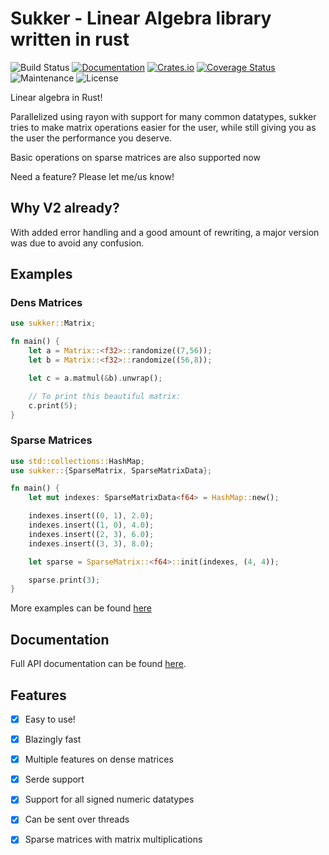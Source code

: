 # Sukker - Linear Algebra library written in rust

![Build Status](https://github.com/Jafagervik/sukker/actions/workflows/test.yml/badge.svg)
[![Documentation](https://docs.rs/sukker/badge.svg)](https://docs.rs/sukker/)
[![Crates.io](https://img.shields.io/crates/v/sukker.svg)](https://crates.io/crates/sukker)
[![Coverage Status](https://codecov.io/gh/Jafagervik/sukker/branch/master/graph/badge.svg)](https://codecov.io/gh/Jafagervik/sukker)
![Maintenance](https://img.shields.io/badge/maintenance-experimental-blue.svg)
![License](https://img.shields.io/crates/l/sukker)


Linear algebra in Rust!

Parallelized using rayon with support for many common datatypes,
sukker tries to make matrix operations easier for the user, 
while still giving you as the user the performance you deserve.

Basic operations on sparse matrices are also supported now

Need a feature? Please let me/us know!


## Why V2 already?

With added error handling and a good amount of rewriting, a major version was due 
to avoid any confusion.

## Examples


### Dens Matrices 

```rust 
use sukker::Matrix;

fn main() {
    let a = Matrix::<f32>::randomize((7,56));
    let b = Matrix::<f32>::randomize((56,8));

    let c = a.matmul(&b).unwrap();

    // To print this beautiful matrix:
    c.print(5);
}
```

### Sparse Matrices 


```rust 
use std::collections::HashMap;
use sukker::{SparseMatrix, SparseMatrixData};

fn main() {
    let mut indexes: SparseMatrixData<f64> = HashMap::new();

    indexes.insert((0, 1), 2.0);
    indexes.insert((1, 0), 4.0);
    indexes.insert((2, 3), 6.0);
    indexes.insert((3, 3), 8.0);

    let sparse = SparseMatrix::<f64>::init(indexes, (4, 4));

    sparse.print(3);
}
```

More examples can be found [here](/examples/)


## Documentation
Full API documentation can be found [here](https://docs.rs/sukker/latest/sukker/).

## Features 
- [X] Easy to use!
- [X] Blazingly fast
- [X] Multiple features on dense matrices
- [X] Serde support 
- [X] Support for all signed numeric datatypes 
- [X] Can be sent over threads
- [X] Sparse matrices with matrix multiplications

